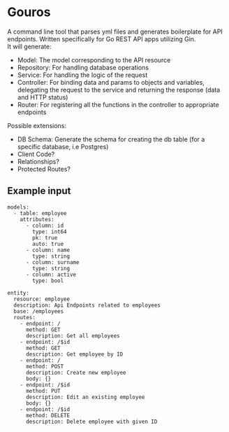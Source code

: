# Gouros

A command line tool that parses yml files and generates boilerplate for API endpoints. Written specifically for Go REST API apps utilizing Gin. \
It will generate:

* Model: The model corresponding to the API resource
* Repository: For handling database operations 
* Service: For handling the logic of the request
* Controller: For binding data and params to objects and variables, delegating the request to the service and returning the response (data and HTTP status)
* Router: For registering all the functions in the controller to appropriate endpoints

Possible extensions:
* DB Schema: Generate the schema for creating the db table (for a specific database, i.e Postgres)
* Client Code?
* Relationships?
* Protected Routes?

## Example input

```
models:
  - table: employee
    attributes:
      - column: id 
        type: int64
        pk: true
        auto: true
      - column: name 
        type: string
      - column: surname 
        type: string
      - column: active 
        type: bool

entity:
  resource: employee
  description: Api Endpoints related to employees
  base: /employees
  routes:
    - endpoint: /
      method: GET
      description: Get all employees
    - endpoint: /$id
      method: GET
      description: Get employee by ID
    - endpoint: /
      method: POST
      description: Create new employee
      body: {}
    - endpoint: /$id
      method: PUT
      description: Edit an existing employee
      body: {}
    - endpoint: /$id
      method: DELETE
      description: Delete employee with given ID
```
